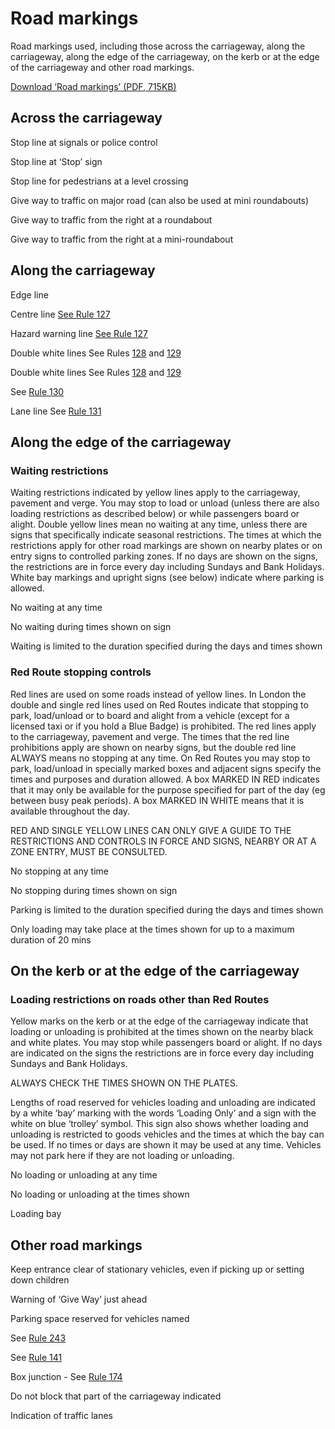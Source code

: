 
<h1 id='section-title'>Road markings</h1>
<p>Road markings used, including those across the carriageway, along the carriageway, along the edge of the carriageway, on the kerb or at the edge of the carriageway and other road markings.</p>
<p><a href='https://assets.digital.cabinet-office.gov.uk/media/560aa6c7ed915d035900001a/the-highway-code-road-markings.pdf'>Download ‘Road markings’ (PDF, 715KB)</a></p>
<h2 id='acrosscarriageway'>
Across the carriageway
</h2>
<p></p>
Stop line at signals or police control<p></p>
Stop line at ‘Stop’ sign<p></p>
Stop line for pedestrians at a level crossing<p></p>
Give way to traffic on major road (can also be used at mini roundabouts)<p></p>
Give way to traffic from the right at a roundabout<p></p>
Give way to traffic from the right at a mini-roundabout
<h2 id='alongcarriageway'>
Along the carriageway
</h2>
<p></p>
Edge line<p></p>
<p>Centre line <a href='general-rules-techniques-and-advice-for-all-drivers-and-riders-103-to-158.md#rule127'>See Rule 127</a></p>
<p></p>
<p>Hazard warning line <a href='general-rules-techniques-and-advice-for-all-drivers-and-riders-103-to-158.md#rule127'>See Rule 127</a></p>
<p></p>
<p>Double white lines See Rules <a href='general-rules-techniques-and-advice-for-all-drivers-and-riders-103-to-158.md#rule128'>128</a> and <a href='general-rules-techniques-and-advice-for-all-drivers-and-riders-103-to-158.md#rule129'>129</a></p>
<p></p>
<p>Double white lines See Rules <a href='general-rules-techniques-and-advice-for-all-drivers-and-riders-103-to-158.md#rule128'>128</a> and <a href='general-rules-techniques-and-advice-for-all-drivers-and-riders-103-to-158.md#rule129'>129</a></p>
<p></p>
<p>See <a href='general-rules-techniques-and-advice-for-all-drivers-and-riders-103-to-158.md#rule130'>Rule 130</a></p>
<p></p>
<p>Lane line See <a href='general-rules-techniques-and-advice-for-all-drivers-and-riders-103-to-158.md#rule131'>Rule 131</a></p>
<h2 id='edgecarriageway'>
Along the edge of the carriageway
</h2>
<h3 id='waiting-restrictions'>Waiting restrictions</h3>
<p>Waiting restrictions indicated by yellow lines apply to the carriageway, pavement and verge. You may stop to load or unload (unless there are also loading restrictions as described below) or while passengers board or alight. Double yellow lines mean no waiting at any time, unless there are signs that specifically indicate seasonal restrictions. The times at which the restrictions apply for other road markings are shown on nearby plates or on entry signs to controlled parking zones. If no days are shown on the signs, the restrictions are in force every day including Sundays and Bank Holidays.
White bay markings and upright signs (see below) indicate where parking is allowed.</p>
<p></p>
No waiting at any time<p></p>
No waiting during times shown on sign<p></p>
<p></p>
Waiting is limited to the duration specified during the days and times shown<h3 id='red-route-stopping-controls'>Red Route stopping controls</h3>
<p>Red lines are used on some roads instead of yellow lines. In London the double and single red lines used on Red Routes indicate that stopping to park, load/unload or to board and alight from a vehicle (except for a licensed taxi or if you hold a Blue Badge) is prohibited. The red lines apply to the carriageway, pavement and verge. The times that the red line prohibitions apply are shown on nearby signs, but the double red line ALWAYS means no stopping at any time. On Red Routes you may stop to park, load/unload in specially marked boxes and adjacent signs specify the times and purposes and duration allowed. A box MARKED IN RED indicates that it may only be available for the purpose specified for part of the day (eg between busy peak periods). A box MARKED IN WHITE means that it is available throughout the day.</p>
<p>RED AND SINGLE YELLOW LINES CAN ONLY GIVE A GUIDE TO THE RESTRICTIONS AND CONTROLS IN FORCE AND SIGNS, NEARBY OR AT A ZONE ENTRY, MUST BE CONSULTED.</p>
<p></p>
<p></p>
No stopping at any time<p></p>
<p></p>
No stopping during times shown on sign<p></p>
<p></p>
Parking is limited to the duration specified during the days and times shown<p></p>
<p></p>
Only loading may take place at the times shown for up to a maximum duration of 20 mins
<h2 id='kerbcarriageway'>
On the kerb or at the edge of the carriageway
</h2>
<h3 id='loading-restrictions-on-roads-other-than-red-routes'>Loading restrictions on roads other than Red Routes</h3>
<p>Yellow marks on the kerb or at the edge of the carriageway indicate that loading or unloading is prohibited at the times shown on the nearby black and white plates. You may stop while passengers board or alight. If no days are indicated on the signs the restrictions are in force every day including Sundays and Bank Holidays.</p>
<p>ALWAYS CHECK THE TIMES SHOWN ON THE PLATES.</p>
<p>Lengths of road reserved for vehicles loading and unloading are indicated by a white ‘bay’ marking with the words ‘Loading Only’ and a sign with the white on blue ‘trolley’ symbol. This sign also shows whether loading and unloading is restricted to goods vehicles and the times at which the bay can be used. If no times or days are shown it may be used at any time. Vehicles may not park here if they are not loading or unloading.</p>
<p></p>
<p></p>
No loading or unloading at any time<p></p>
<p></p>
No loading or unloading at the times shown<p></p>
<p></p>
Loading bay
<h2 id='otherroadmarkings'>
Other road markings
</h2>
<p></p>
Keep entrance clear of stationary vehicles, even if picking up or setting down children<p></p>
Warning of ‘Give Way’ just ahead<p></p>
Parking space reserved for vehicles named<p></p>
<p>See <a href='waiting-and-parking-238-to-252.md#rule243'>Rule 243</a></p>
<p></p>
<p>See <a href='general-rules-techniques-and-advice-for-all-drivers-and-riders-103-to-158.md#rule141'>Rule 141</a></p>
<p></p>
<p>Box junction - See <a href='using-the-road-159-to-203.md#rule174'>Rule 174</a></p>
<p></p>
Do not block that part of the carriageway indicated<p></p>
Indication of traffic lanes

